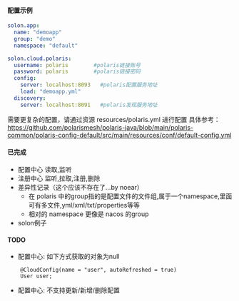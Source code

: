 
#### 配置示例


```yml
solon.app:
  name: "demoapp"
  group: "demo"
  namespace: "default"

solon.cloud.polaris:
  username: polaris        #polaris链接账号
  password: polaris        #polaris链接密码
  config:
    server: localhost:8093   #polaris配置服务地址
    load: "demoapp.yml"
  discovery:
    server: localhost:8091   #polaris发现服务地址
```

需要更复杂的配置，请通过资源 resources/polaris.yml 进行配置
具体参考：https://github.com/polarismesh/polaris-java/blob/main/polaris-common/polaris-config-default/src/main/resources/conf/default-config.yml

#### 已完成
+ 配置中心 读取,监听
+ 注册中心 监听,拉取,注册,删除
+ 差异性记录（这个应该不存在了...by noear）
    + 在 polaris 中的group指的是配置文件的文件组,属于一个namespace,里面可有多文件,yml/xml/txt/properties等等
    + 相对的 namespace 更像是 nacos 的group
+ solon例子


#### TODO 
+ 配置中心: 如下方式获取的对象为null
``` 
    @CloudConfig(name = "user", autoRefreshed = true)
    User user;
```

+ 配置中心: 不支持更新/新增/删除配置

